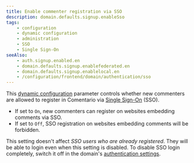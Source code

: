 ```yaml
---
title: Enable commenter registration via SSO
description: domain.defaults.signup.enableSso
tags:
    - configuration
    - dynamic configuration
    - administration
    - SSO
    - Single Sign-On
seeAlso:
    - auth.signup.enabled.en
    - domain.defaults.signup.enablefederated.en
    - domain.defaults.signup.enablelocal.en
    - /configuration/frontend/domain/authentication/sso
---
```


This [dynamic configuration](/configuration/backend/dynamic) parameter controls whether new commenters are allowed to register in Comentario via [Single Sign-On](/configuration/frontend/domain/authentication/sso) (SSO).

<!--more-->

* If set to `On`, new commenters can register on websites embedding comments via SSO.
* If set to `Off`, SSO registration on websites embedding comments will be forbidden.

This setting doesn't affect *SSO users who are already registered*. They will be able to login even when this setting is disabled. To disable SSO login completely, switch it off in the domain's [authentication settings](/configuration/frontend/domain/authentication).
